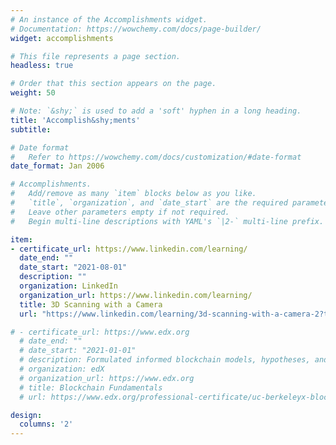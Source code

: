 ```yaml
---
# An instance of the Accomplishments widget.
# Documentation: https://wowchemy.com/docs/page-builder/
widget: accomplishments

# This file represents a page section.
headless: true

# Order that this section appears on the page.
weight: 50

# Note: `&shy;` is used to add a 'soft' hyphen in a long heading.
title: 'Accomplish&shy;ments'
subtitle:

# Date format
#   Refer to https://wowchemy.com/docs/customization/#date-format
date_format: Jan 2006

# Accomplishments.
#   Add/remove as many `item` blocks below as you like.
#   `title`, `organization`, and `date_start` are the required parameters.
#   Leave other parameters empty if not required.
#   Begin multi-line descriptions with YAML's `|2-` multi-line prefix.

item:
- certificate_url: https://www.linkedin.com/learning/
  date_end: ""
  date_start: "2021-08-01"
  description: ""
  organization: LinkedIn
  organization_url: https://www.linkedin.com/learning/
  title: 3D Scanning with a Camera
  url: "https://www.linkedin.com/learning/3d-scanning-with-a-camera-2?trk=learning-serp_learning-search-card_search-card&upsellOrderOrigin=default_guest_learning"

# - certificate_url: https://www.edx.org
  # date_end: ""
  # date_start: "2021-01-01"
  # description: Formulated informed blockchain models, hypotheses, and use cases.
  # organization: edX
  # organization_url: https://www.edx.org
  # title: Blockchain Fundamentals
  # url: https://www.edx.org/professional-certificate/uc-berkeleyx-blockchain-fundamentals

design:
  columns: '2' 
---
```

